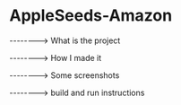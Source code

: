 # AppleSeeds-Amazon

--------> What is the project

--------> How I made it

--------> Some screenshots

--------> build and run instructions

